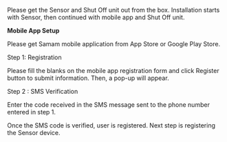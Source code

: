 Please get the Sensor and Shut Off unit out from the box. Installation starts with Sensor, then continued with mobile app and Shut Off unit.

<p><strong>Mobile App Setup</strong></p>
Please get Samam mobile application from App Store or Google Play Store.

Step 1: Registration

Please fill the blanks on the mobile app registration form and click Register button to submit information. Then, a pop-up will appear.

Step 2 : SMS Verification

Enter the code received in the SMS message sent to the phone number entered in step 1.

Once the SMS code is verified, user is registered. Next step is registering the Sensor device.
